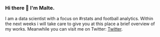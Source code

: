 ### Hi there 👋 I'm Malte.

<!--
**schmalte04/schmalte04** is a ✨ _special_ ✨ repository because its `README.md` (this file) appears on your GitHub profile.

Here are some ideas to get you started:

- 🔭 I’m currently working on ...
- 🌱 I’m currently learning ...
- 👯 I’m looking to collaborate on ...
- 🤔 I’m looking for help with ...
- 💬 Ask me about ...
- 📫 How to reach me: ...
- 😄 Pronouns: ...
- ⚡ Fun fact: ...
-->

I am a data scientist with a focus on #rstats and football analytics. Within the next weeks i will take care to give you at this place a brief overview of my works. Meanwhile you can visit me on Twitter: [Twitter](https://twitter.com/schmalte04).
